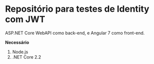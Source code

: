 # Repositório para testes de Identity com JWT

ASP.NET Core WebAPI como back-end, e Angular 7 como front-end.

**Necessário**

1. Node.js <br>
2. .NET Core 2.2
